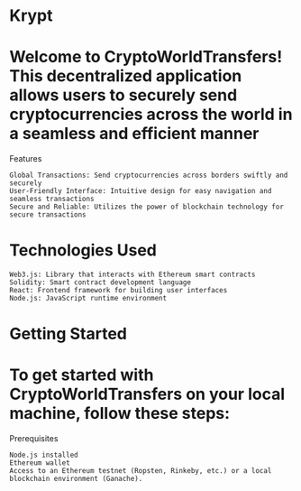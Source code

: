 # Krypt

# Welcome to CryptoWorldTransfers! This decentralized application allows users to securely send cryptocurrencies across the world in a seamless and efficient manner
Features

    Global Transactions: Send cryptocurrencies across borders swiftly and securely
    User-Friendly Interface: Intuitive design for easy navigation and seamless transactions
    Secure and Reliable: Utilizes the power of blockchain technology for secure transactions

# Technologies Used

    Web3.js: Library that interacts with Ethereum smart contracts
    Solidity: Smart contract development language
    React: Frontend framework for building user interfaces
    Node.js: JavaScript runtime environment

# Getting Started

# To get started with CryptoWorldTransfers on your local machine, follow these steps:
Prerequisites

    Node.js installed
    Ethereum wallet
    Access to an Ethereum testnet (Ropsten, Rinkeby, etc.) or a local blockchain environment (Ganache).
